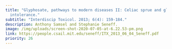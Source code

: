 ```yaml
---
title: "Glyphosate, pathways to modern diseases II: Celiac sprue and gluten
  intolerance."
subtitle: "Interdiscip Toxicol. 2013; 6(4): 159-184."
description: Anthony Samsel and Stephanie Seneff.
image: /img/uploads/screen-shot-2020-07-05-at-6.22.53-pm.png
link: https://people.csail.mit.edu/seneff/ITX_2013_06_04_Seneff.pdf
priority: 26
---
```

